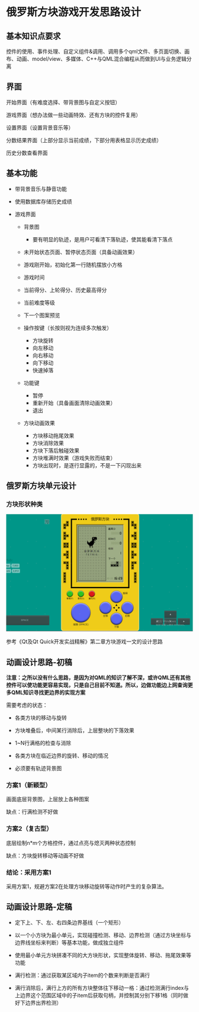# 俄罗斯方块游戏开发思路设计

## 基本知识点要求

控件的使用、事件处理、自定义组件&调用、调用多个qml文件、多页面切换、画布、动画、model/view、多媒体、C++与QML混合编程从而做到UI与业务逻辑分离



## 界面

开始界面（有难度选择、带背景图与自定义按钮）

游戏界面（想办法做一些动画特效、还有方块的控件复用）

设置界面（设置背景音乐等）

分数结果界面（上部分显示当前成绩，下部分用表格显示历史成绩）

历史分数查看界面





## 基本功能

- 带背景音乐与静音功能

- 使用数据库存储历史成绩

- 游戏界面

  - 背景图
    - 要有明显的轨迹，是用户可看清下落轨迹，使其能看清下落点
  - 未开始状态页面、暂停状态页面（具备动画效果）
  - 游戏刚开始，初始化第一行随机摆放小方格
  - 游戏时间
  - 当前得分、上轮得分、历史最高得分
  - 当前难度等级
  - 下一个图案预览
  - 操作按键（长按则视为连续多次触发）
    - 方块旋转
    - 向左移动
    - 向右移动
    - 向下移动
    - 快速掉落

  - 功能键
    - 暂停
    - 重新开始（具备画面清除动画效果）
    - 退出
  - 方块动画效果
    - 方块移动拖尾效果
    - 方块消除效果
    - 方块下落后触碰效果
    - 方块堆满时效果（游戏失败而结束）
    - 方块出现时，是逐行显露的，不是一下闪现出来



## 俄罗斯方块单元设计

### 方块形状种类

![](.\图片\网络游戏参考图.bmp)





参考《Qt及Qt Quick开发实战精解》第二章方块游戏一文的设计思路





## 动画设计思路-初稿

**注意：之所以没有什么思路，是因为对QML的知识了解不深，或许QML还有其他控件可以使功能更容易实现，只是自己目前不知道。所以，边做功能边上网查询更多QML知识寻找更边界的实现方案**



需要考虑的状态：

- 各类方块的移动与旋转

- 方块堆叠后，中间某行消除后，上层整块的下落效果

- 1~N行满格的检查与消除

- 各类方块在临近边界的旋转、移动的情况

- 必须要有轨迹背景图

  

### 方案1（新颖型）

画面底层背景图，上层放上各种图案

缺点：行满检测不好做

### 方案2（复古型）

底层绘制n*m个方格控件，通过点亮与熄灭两种状态控制

缺点：方块旋转移动等动画不好做

### 结论：采用方案1

采用方案1，规避方案2在处理方块移动旋转等动作时产生的复杂算法。





## 动画设计思路-定稿

- 定下上、下、左、右四条边界基线（一个矩形）

- 以一个小方块为最小单元，实现碰撞检测、移动、边界检测（通过方块坐标与边界线坐标来判断）等基本功能，做成独立组件

- 使用最小单元方块拼凑不同的大方块形状，实现整体旋转、移动、拖尾效果等功能

- 满行检测：通过获取某区域内子item的个数来判断是否满行

- 满行消除后，满行上方的所有方块整体往下移动一格：通过检测满行index与上边界这个范围区域中的子item后获取句柄，并控制其分别下移1格（同时做好下边界出界检测）

  
  
  







